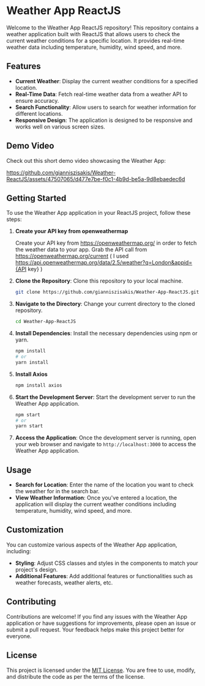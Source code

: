 # Weather App ReactJS

Welcome to the Weather App ReactJS repository! This repository contains a weather application built with ReactJS that allows users to check the current weather conditions for a specific location. It provides real-time weather data including temperature, humidity, wind speed, and more.

## Features

- **Current Weather**: Display the current weather conditions for a specified location.
- **Real-Time Data**: Fetch real-time weather data from a weather API to ensure accuracy.
- **Search Functionality**: Allow users to search for weather information for different locations.
- **Responsive Design**: The application is designed to be responsive and works well on various screen sizes.

## Demo Video

Check out this short demo video showcasing the Weather App:

https://github.com/gianniszisakis/Weather-ReactJS/assets/47507065/d477e7be-f0c1-4b9d-be5a-9d8ebaedec6d

## Getting Started

To use the Weather App application in your ReactJS project, follow these steps:

1. **Create your API key from openweathermap**

    Create your API key from https://openweathermap.org/ in order to fetch the weather data to your app.
    Grab the API call from https://openweathermap.org/current ( I used https://api.openweathermap.org/data/2.5/weather?q=London&appid={API key} )

2. **Clone the Repository**: Clone this repository to your local machine.

    ```bash
    git clone https://github.com/gianniszisakis/Weather-App-ReactJS.git
    ```

3. **Navigate to the Directory**: Change your current directory to the cloned repository.

    ```bash
    cd Weather-App-ReactJS
    ```

4. **Install Dependencies**: Install the necessary dependencies using npm or yarn.

    ```bash
    npm install
    # or
    yarn install
    ```
5. **Install Axios**
    ```bash
    npm install axios
    ```

6. **Start the Development Server**: Start the development server to run the Weather App application.

    ```bash
    npm start
    # or
    yarn start
    ```

7. **Access the Application**: Once the development server is running, open your web browser and navigate to `http://localhost:3000` to access the Weather App application.

## Usage

- **Search for Location**: Enter the name of the location you want to check the weather for in the search bar.
- **View Weather Information**: Once you've entered a location, the application will display the current weather conditions including temperature, humidity, wind speed, and more.

## Customization

You can customize various aspects of the Weather App application, including:

- **Styling**: Adjust CSS classes and styles in the components to match your project's design.
- **Additional Features**: Add additional features or functionalities such as weather forecasts, weather alerts, etc.

## Contributing

Contributions are welcome! If you find any issues with the Weather App application or have suggestions for improvements, please open an issue or submit a pull request. Your feedback helps make this project better for everyone.

## License

This project is licensed under the [MIT License](LICENSE). You are free to use, modify, and distribute the code as per the terms of the license.

